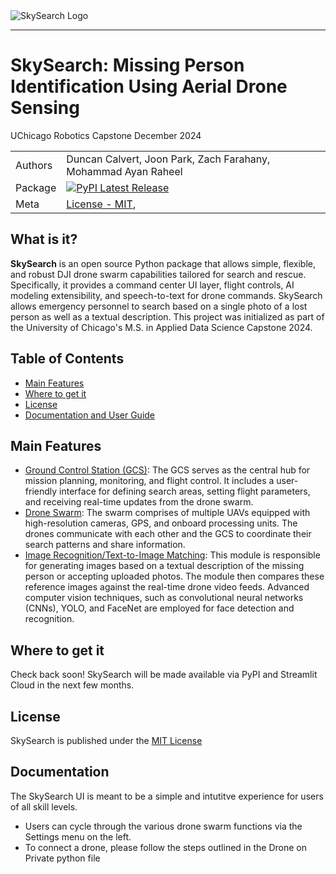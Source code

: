 <picture align="left">
  <source media="(prefers-color-scheme: dark)" srcset="media/images/SkySearch_Logos/SkySearchLogo5_WithText.png">
  <img alt="SkySearch Logo" src="media/images/SkySearch_Logos/SkySearchLogo5_WithText.png">
</picture>

-------------
# SkySearch: Missing Person Identification Using Aerial Drone Sensing
UChicago Robotics Capstone December 2024

| | |
| --- | --- |
| Authors | Duncan Calvert, Joon Park, Zach Farahany, Mohammad Ayan Raheel|
| Package | [![PyPI Latest Release](https://img.shields.io/pypi/v/pandas.svg)](https://pypi.org)|
| Meta | [License - MIT](https://github.com/DonutsDuncan/SkySearch_UAV/blob/main/LICENSE), 

## What is it?

**SkySearch** is an open source Python package that allows simple, flexible, and robust DJI drone swarm capabilities tailored for search and rescue. Specifically, it provides a command center UI layer, flight controls, AI modeling extensibility, and speech-to-text for drone commands. SkySearch allows emergency personnel to search based on a single photo of a lost person as well as a textual description. This project was initialized as part of the University of Chicago's M.S. in Applied Data Science Capstone 2024.

## Table of Contents

- [Main Features](#main-features)
- [Where to get it](#where-to-get-it)
- [License](#license)
- [Documentation and User Guide](#documentation)

## Main Features

* <ins>Ground Control Station (GCS)</ins>: The GCS serves as the central hub for mission planning, monitoring, and flight control. It includes a user-friendly interface for defining search areas, setting flight parameters, and receiving real-time updates from the drone swarm.
* <ins>Drone Swarm</ins>: The swarm comprises of multiple UAVs equipped with high-resolution cameras, GPS, and onboard processing units. The drones communicate with each other and the GCS to coordinate their search patterns and share information.
* <ins>Image Recognition/Text-to-Image Matching</ins>: This module is responsible for generating images based on a textual description of the missing person or accepting uploaded photos. The module then compares these reference images against the real-time drone video feeds. Advanced computer vision techniques, such as convolutional neural networks (CNNs), YOLO, and FaceNet are employed for face detection and recognition. 

## Where to get it

Check back soon! SkySearch will be made available via PyPI and Streamlit Cloud in the next few months.

## License

SkySearch is published under the [MIT License](https://github.com/DonutsDuncan/SkySearch_UAV/blob/main/LICENSE)

## Documentation

The SkySearch UI is meant to be a simple and intutitve experience for users of all skill levels. 
* Users can cycle through the various drone swarm functions via the Settings menu on the left.
* To connect a drone, please follow the steps outlined in the Drone on Private python file


